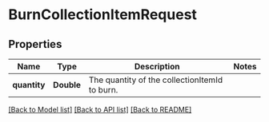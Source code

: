 # BurnCollectionItemRequest

## Properties
Name | Type | Description | Notes
------------ | ------------- | ------------- | -------------
**quantity** | **Double** | The quantity of the collectionItemId to burn. | 

[[Back to Model list]](../README.md#documentation-for-models) [[Back to API list]](../README.md#documentation-for-api-endpoints) [[Back to README]](../README.md)



